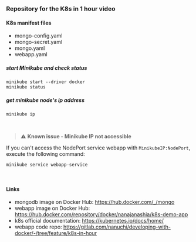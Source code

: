 ### Repository for the K8s in 1 hour video

#### K8s manifest files 
* mongo-config.yaml
* mongo-secret.yaml
* mongo.yaml
* webapp.yaml
##### start Minikube and check status
    minikube start --driver docker 
    minikube status

##### get minikube node's ip address
    minikube ip
<br />

> :warning: **Known issue - Minikube IP not accessible** 

If you can't access the NodePort service webapp with `MinikubeIP:NodePort`, execute the following command:
    
    minikube service webapp-service

<br />

#### Links
* mongodb image on Docker Hub: https://hub.docker.com/_/mongo
* webapp image on Docker Hub: https://hub.docker.com/repository/docker/nanajanashia/k8s-demo-app
* k8s official documentation: https://kubernetes.io/docs/home/
* webapp code repo: https://gitlab.com/nanuchi/developing-with-docker/-/tree/feature/k8s-in-hour
